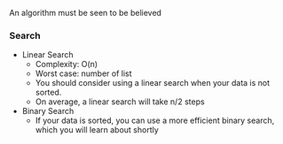 An algorithm must be seen to be believed

### Search 
* Linear Search
    - Complexity: O(n)
    - Worst case: number of list
    - You should consider using a linear search when your data is not sorted.
    - On average, a linear search will take n/2 steps
* Binary Search
    - If your data is sorted, you can use a more efficient binary search, which you will learn about shortly
